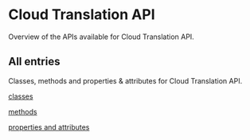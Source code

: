 [
This is a templated file. Adding content to this file may result in it being
reverted. Instead, if you want to place additional content, create an
"overview_content.md" file in `docs/` directory. The Sphinx tool will
pick up on the content and merge the content.
]: #

# Cloud Translation API

Overview of the APIs available for Cloud Translation API.

## All entries

Classes, methods and properties & attributes for
Cloud Translation API.

[classes](https://cloud.google.com/python/docs/reference/translate/latest/summary_class.html)

[methods](https://cloud.google.com/python/docs/reference/translate/latest/summary_method.html)

[properties and
attributes](https://cloud.google.com/python/docs/reference/translate/latest/summary_property.html)
